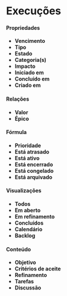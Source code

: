 # Execuções

#### Propriedades

- **Vencimento**
- **Tipo**
- **Estado**
- **Categoria(s)**
- **Impacto**
- **Iniciado em**
- **Concluído em**
- **Criado em**

#### Relações

- **Valor**
- **Épico**

#### Fórmula

- **Prioridade**
- **Está atrasado**
- **Está ativo**
- **Está encerrado**
- **Está congelado**
- **Está arquivado**

#### Visualizações

- **Todos**
- **Em aberto**
- **Em refinamento**
- **Concluídos**
- **Calendário**
- **Backlog**

#### Conteúdo

- **Objetivo**
- **Critérios de aceite**
- **Refinamento**
- **Tarefas**
- **Discussão**